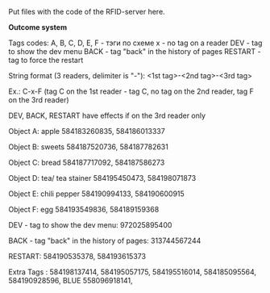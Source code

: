 Put files with the code of the RFID-server here.

__Outcome system__

Tags codes:
A, B, C, D, E, F - тэги по схеме
x - no tag on a reader
DEV - tag to show the dev menu
BACK - tag "back" in the history of pages
RESTART - tag to force the restart

String format (3 readers, delimiter is "-"):
<1st tag>-<2nd tag>-<3rd tag>

Ex.:
C-x-F
(tag C on the 1st reader - tag C, no tag on the 2nd reader, tag F on the 3rd reader)

DEV, BACK, RESTART have effects if on the 3rd reader only

Object A: apple
584183260835,
584186013337

Object B: sweets
584187520736,
584187782631 

Object C: bread
584187717092,
584187586273

Object D: tea/ tea stainer
584195450473,
584198071873

Object E: chili pepper
584190994133,
584190600915

Object F: egg
584193549836,
584189159368

DEV - tag to show the dev menu:
972025895400

BACK - tag "back" in the history of pages:
313744567244

RESTART:
584190535378,
584193615373

Extra Tags :
584198137414, 
584195057175,
584195516014,
584185095564,
584190928596,
BLUE 558096918141,
